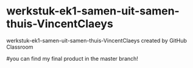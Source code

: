 # werkstuk-ek1-samen-uit-samen-thuis-VincentClaeys
werkstuk-ek1-samen-uit-samen-thuis-VincentClaeys created by GitHub Classroom

#you can find my final product in the master branch!

